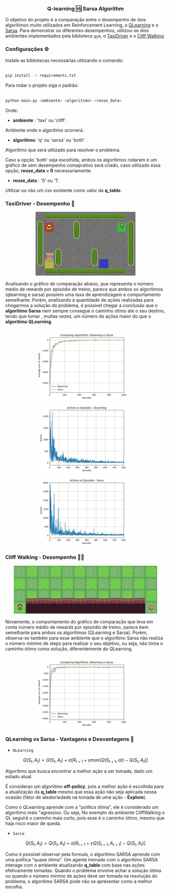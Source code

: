 <div align='center'>
  <h3>
    Q-learning 🆚️ Sarsa Algorithm 
  </h3>
</div>


O objetivo do projeto é a comparação entre o desempenho de dois algorítimos muito utilizados em Reinforcement Learning, o [QLearning](https://www.simplilearn.com/tutorials/machine-learning-tutorial/what-is-q-learning) e o [Sarsa](https://towardsdatascience.com/reinforcement-learning-with-sarsa-a-good-alternative-to-q-learning-algorithm-bf35b209e1c). Para demonstrar os diferentes desempenhos, utilizou-se dois ambientes implementados pela biblioteca `gym`, o [TaxiDriver](https://www.gymlibrary.dev/environments/toy_text/taxi/) e o [Cliff Walking](https://www.gymlibrary.dev/environments/toy_text/cliff_walking/)

### Configurações ⚙️

Instale as bibliotecas necessárias utilizando o comando:

```bash

pip install -r requirements.txt

```

Para rodar o projeto siga o padrão:

```bash

python main.py <ambiente> <algoritimo> <reuse_data>

```

Onde:

- **ambiente** : 'taxi' ou 'cliff'. 

Ambiente onde o algorítimo ocorrerá.

- **algoritimo**: 'q' ou 'sarsa' ou 'both' . 

Algorítimo que será utilizado para resolver o problema. 

Caso a opção 'both' seja escolhida, ambos os algorítimos rodaram e um gráfico de sem desempenho comaprativo será criado, caso utilizado essa opção, **reuse_data = 0** necessariamente.

- **reuse_data** : '0' ou '1'. 

Utilizar ou não um csv existente como valor da **q_table**. 

### TaxiDriver - Desempenho 🚕️

<div align='center'>
  <img src='img/taxi.gif' height='200'/>
</div>

Analisando  o gráfico de comparação abaixo, que representa o número médio de rewards por episódio de treino, parece que ambos os algorítimos (qlearning e sarsa) possiem uma taxa de aprendizagem e comportamento semelhante. Porém, analizando a quantidade de ações realizadas para chegarmos a solução do problema, é possível chegar a conclusão que o **algorítimo Sarsa** nem sempre consegue o caminho ótimo ate o seu destino, tendo que tomar , muitas vezes, um número de ações maior do que o **algorítimo QLearning**.

<div align='center'>
  <img src='results/taxi_comparing_algorithms.jpg' width='300'/>
  <img src='results/qTaxiDriver_actions_per_episode.jpg' width='300'/>
  <img src='results/sarsaTaxiDriver_actions_per_episode.jpg' width='300'/>
</div>


### Cliff Walking - Desempenho 🧙‍♂️️

<div align='center'>
  <img src='img/cliff_walking.gif' height='150'/>
</div>

Novamente, o comportamento do gráfico de comparação que leva em conta número médio de rewards por episódio de treino, parece bem semelhante para ambos os algorítimos (QLearning e Sarsa). Porém, observa-se também para esse ambiente que o algorítimo Sarsa não realiza o número mínimo de steps para realizar o seu objetivo, ou seja, não toma o camínho ótimo como solução, diferentemente do QLearning.

<div align='center'>
  <img src='results/cliff_comparing_algorithms.jpg' width='300'/>
</div>

### QLearning vs  Sarsa - Vantagens e Desvantagens 📌️ 

- `QLearning`

$$Q(S_t, A_t) = Q(S_t, A_t) + \alpha[R_{t+1} + \gamma max(Q(S_{t+1}, a)) - Q(S_t, A_t) ]$$

Algorítimo que busca encontrar a melhor ação a ser tomada, dado um estado atual. 

É considerao um algoríitmo **off-policy**, pois a melhor ação é escolhida para a atualização da **q_table** mesmo que essa ação não seja aplicada nessa ocasião (fator de aleatoriedade na tomada de uma ação - **Explore**).

Como o QLearning aprende com a "política ótima", ele é considerado um algorítimo mais "agressivo. Ou seja, No exemplo do ambiente CliffWalking o QL seguirá o caminho mais curto, pois esse é o caminho ótimo, mesmo que haja risco maior de queda.

- `Sarsa`

$$Q(S_t, A_t) = Q(S_t, A_t) + \alpha[R_{t+1} + \gamma Q(S_{t+1}, A_{t+1}) - Q(S_t, A_t) ]$$

Como é possível observar pela formula, o algorítimo SARSA aprende com uma política "quase ótima". Um agente treinado com o algorítimo SARSA interage com o ambiente atualizando **q_table** com base nas ações efetivamente tomadas. Quando o problema envolve achar a solução ótima ou quando o número mínimo de ações deve ser tomada na resolução do problema, o algorítimo SARSA pode não se apresentar como a melhor escolha.

